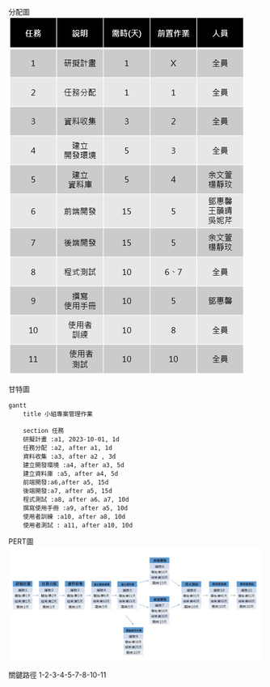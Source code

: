 分配圖
![分配圖](分配圖.jpg)

甘特圖

```mermaid
gantt
    title 小組專案管理作業

    section 任務
    研擬計畫 :a1, 2023-10-01, 1d
    任務分配 :a2, after a1, 1d
    資料收集 :a3, after a2 , 3d
    建立開發環境 :a4, after a3, 5d
    建立資料庫 :a5, after a4, 5d
    前端開發:a6,after a5, 15d
    後端開發:a7, after a5, 15d
    程式測試 :a8, after a6、a7, 10d
    撰寫使用手冊 :a9, after a5, 10d
    使用者訓練 :a10, after a8, 10d
    使用者測試 : a11, after a10, 10d
```

PERT圖
![PERT](PERT.jpg)

關鍵路徑
1-2-3-4-5-7-8-10-11
